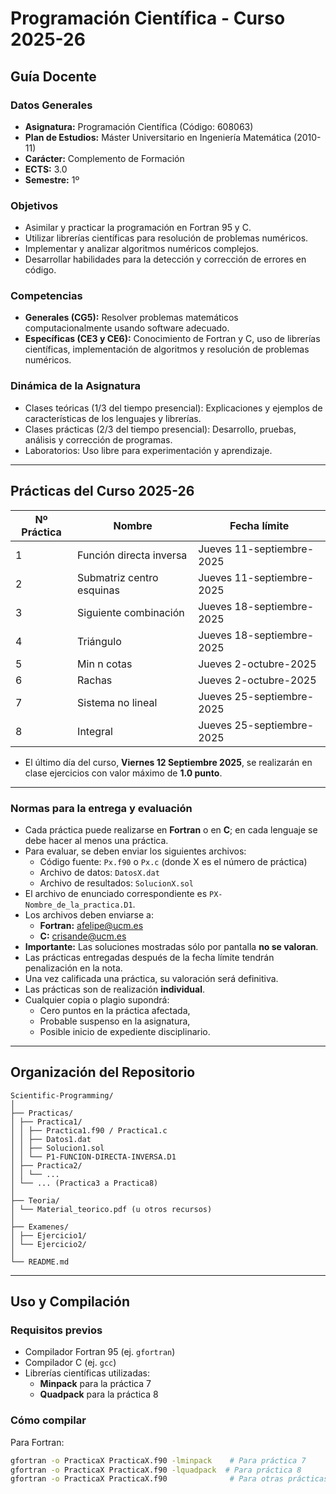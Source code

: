 
# Programación Científica - Curso 2025-26

## Guía Docente

### Datos Generales
- **Asignatura:** Programación Científica (Código: 608063)
- **Plan de Estudios:** Máster Universitario en Ingeniería Matemática (2010-11)
- **Carácter:** Complemento de Formación
- **ECTS:** 3.0
- **Semestre:** 1º

### Objetivos
- Asimilar y practicar la programación en Fortran 95 y C.
- Utilizar librerías científicas para resolución de problemas numéricos.
- Implementar y analizar algoritmos numéricos complejos.
- Desarrollar habilidades para la detección y corrección de errores en código.

### Competencias
- **Generales (CG5):** Resolver problemas matemáticos computacionalmente usando software adecuado.
- **Específicas (CE3 y CE6):** Conocimiento de Fortran y C, uso de librerías científicas, implementación de algoritmos y resolución de problemas numéricos.

### Dinámica de la Asignatura
- Clases teóricas (1/3 del tiempo presencial): Explicaciones y ejemplos de características de los lenguajes y librerías.
- Clases prácticas (2/3 del tiempo presencial): Desarrollo, pruebas, análisis y corrección de programas.
- Laboratorios: Uso libre para experimentación y aprendizaje.

---

## Prácticas del Curso 2025-26

| Nº Práctica | Nombre                       | Fecha límite              |
|-------------|------------------------------|---------------------------|
| 1           | Función directa inversa      | Jueves 11-septiembre-2025 |
| 2           | Submatriz centro esquinas    | Jueves 11-septiembre-2025 |
| 3           | Siguiente combinación        | Jueves 18-septiembre-2025 |
| 4           | Triángulo                    | Jueves 18-septiembre-2025 |
| 5           | Min n cotas                  | Jueves 2-octubre-2025     |
| 6           | Rachas                       | Jueves 2-octubre-2025     |
| 7           | Sistema no lineal            | Jueves 25-septiembre-2025 |
| 8           | Integral                     | Jueves 25-septiembre-2025 |


- El último día del curso, **Viernes 12 Septiembre 2025**, se realizarán en clase ejercicios con valor máximo de **1.0 punto**.

---

### Normas para la entrega y evaluación

- Cada práctica puede realizarse en **Fortran** o en **C**; en cada lenguaje se debe hacer al menos una práctica.
- Para evaluar, se deben enviar los siguientes archivos:
  - Código fuente: `Px.f90` o `Px.c` (donde X es el número de práctica)
  - Archivo de datos: `DatosX.dat`
  - Archivo de resultados: `SolucionX.sol`
- El archivo de enunciado correspondiente es `PX-Nombre_de_la_practica.D1`.
- Los archivos deben enviarse a:
  - **Fortran:** afelipe@ucm.es
  - **C:** crisande@ucm.es
- **Importante:** Las soluciones mostradas sólo por pantalla **no se valoran**.
- Las prácticas entregadas después de la fecha límite tendrán penalización en la nota.
- Una vez calificada una práctica, su valoración será definitiva.
- Las prácticas son de realización **individual**.
- Cualquier copia o plagio supondrá:
  - Cero puntos en la práctica afectada,
  - Probable suspenso en la asignatura,
  - Posible inicio de expediente disciplinario.

---

## Organización del Repositorio

```plaintext
Scientific-Programming/
│
├── Practicas/
│ ├── Practica1/
│ │ ├── Practica1.f90 / Practica1.c
│ │ ├── Datos1.dat
│ │ ├── Solucion1.sol
│ │ └── P1-FUNCION-DIRECTA-INVERSA.D1
│ ├── Practica2/
│ │ └── ...
│ └── ... (Practica3 a Practica8)
│
├── Teoria/
│ └── Material_teorico.pdf (u otros recursos)
│
├── Examenes/
│ ├── Ejercicio1/
│ └── Ejercicio2/
│
└── README.md
```

---

## Uso y Compilación

### Requisitos previos
- Compilador Fortran 95 (ej. `gfortran`)
- Compilador C (ej. `gcc`)
- Librerías científicas utilizadas:
  - **Minpack** para la práctica 7
  - **Quadpack** para la práctica 8

### Cómo compilar

Para Fortran:

```bash
gfortran -o PracticaX PracticaX.f90 -lminpack    # Para práctica 7
gfortran -o PracticaX PracticaX.f90 -lquadpack  # Para práctica 8
gfortran -o PracticaX PracticaX.f90              # Para otras prácticas
